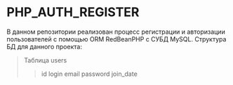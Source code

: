 # PHP_AUTH_REGISTER

В данном репозитории реализован процесс регистрации и авторизации пользователей с помощью ORM RedBeanPHP с СУБД MySQL.
Структура БД для данного проекта:
>Таблица users
>>id
>>login
>>email
>>password
>>join_date
